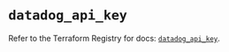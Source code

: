 # `datadog_api_key`

Refer to the Terraform Registry for docs: [`datadog_api_key`](https://registry.terraform.io/providers/datadog/datadog/3.43.0/docs/resources/api_key).
